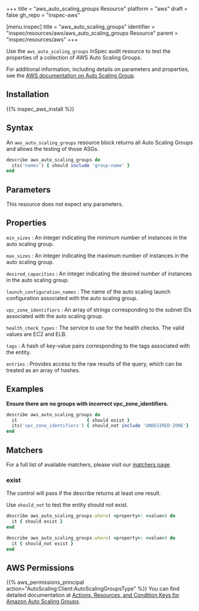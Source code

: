 +++
title = "aws_auto_scaling_groups Resource"
platform = "aws"
draft = false
gh_repo = "inspec-aws"

[menu.inspec]
title = "aws_auto_scaling_groups"
identifier = "inspec/resources/aws/aws_auto_scaling_groups Resource"
parent = "inspec/resources/aws"
+++

Use the `aws_auto_scaling_groups` InSpec audit resource to test the properties of a collection of AWS Auto Scaling Groups.

For additional information, including details on parameters and properties, see the [AWS documentation on Auto Scaling Group](https://docs.aws.amazon.com/autoscaling/ec2/userguide/AutoScalingGroup.html).

## Installation

{{% inspec_aws_install %}}

## Syntax

An `aws_auto_scaling_groups` resource block returns all Auto Scaling Groups and allows the testing of those ASGs.

```ruby
describe aws_auto_scaling_groups do
  its('names') { should include 'group-name' }
end
```

## Parameters

This resource does not expect any parameters.

## Properties

`min_sizes`
: An integer indicating the minimum number of instances in the auto scaling group.

`max_sizes`
: An integer indicating the maximum number of instances in the auto scaling group.

`desired_capacities`
: An integer indicating the desired  number of instances in the auto scaling group.

`launch_configuration_names`
: The name of the auto scaling launch configuration associated with the auto scaling group.

`vpc_zone_identifiers`
: An array of strings corresponding to the subnet IDs associated with the auto scaling group.

`health_check_types`
: The service to use for the health checks. The valid values are EC2 and ELB.

`tags`
: A hash of key-value pairs corresponding to the tags associated with the entity.

`entries`
: Provides access to the raw results of the query, which can be treated as an array of hashes.

## Examples

**Ensure there are no groups with incorrect vpc_zone_identifiers.**

```ruby
describe aws_auto_scaling_groups do
  it                          { should exist }
  its('vpc_zone_identifiers') { should_not include 'UNDESIRED-ZONE'}
end
```

## Matchers

For a full list of available matchers, please visit our [matchers page](https://www.inspec.io/docs/reference/matchers/).

### exist

The control will pass if the describe returns at least one result.

Use `should_not` to test the entity should not exist.

```ruby
describe aws_auto_scaling_groups.where( <property>: <value>) do
  it { should exist }
end
```

```ruby
describe aws_auto_scaling_groups.where( <property>: <value>) do
  it { should_not exist }
end
```

## AWS Permissions

{{% aws_permissions_principal action="AutoScaling:Client:AutoScalingGroupsType" %}}
You can find detailed documentation at [Actions, Resources, and Condition Keys for Amazon Auto Scaling Groups](https://docs.aws.amazon.com/autoscaling/ec2/userguide/control-access-using-iam.html).
